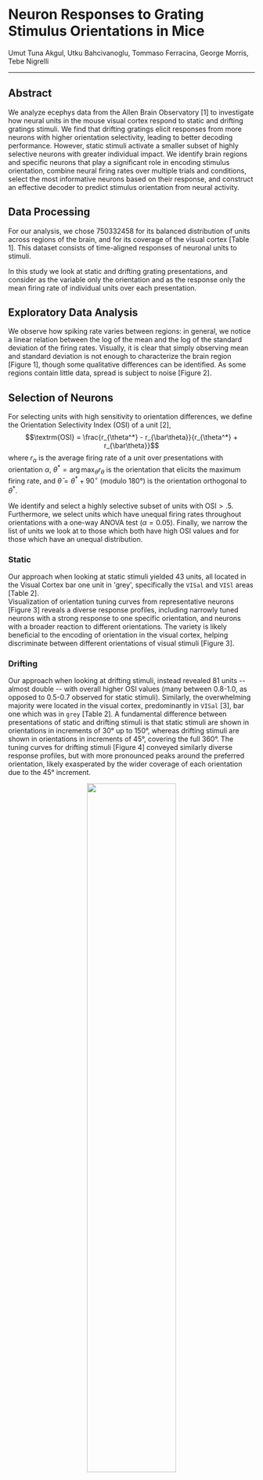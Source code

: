 # Neuron Responses to Grating Stimulus Orientations in Mice

Umut Tuna Akgul, Utku Bahcivanoglu, Tommaso Ferracina, George Morris, Tebe Nigrelli

---

## Abstract

We analyze ecephys data from the Allen Brain Observatory [1] to investigate how neural units in the mouse visual cortex respond to static and drifting gratings stimuli. We find that drifting gratings elicit responses from more neurons with higher orientation selectivity, leading to better decoding performance. However, static stimuli activate a smaller subset of highly selective neurons with greater individual impact. We identify brain regions and specific neurons that play a significant role in encoding stimulus orientation, combine neural firing rates over multiple trials and conditions, select the most informative neurons based on their response, and construct an effective decoder to predict stimulus orientation from neural activity.

## Data Processing

For our analysis, we chose $750332458$ for its balanced distribution of units across regions of the brain, and for its coverage of the visual cortex [Table 1].  This dataset consists of time-aligned responses of neuronal units to stimuli.

In this study we look at static and drifting grating presentations, and consider as the variable only the orientation and as the response only the mean firing rate of individual units over each presentation.

## Exploratory Data Analysis

We observe how spiking rate varies between regions: in general, we notice a linear relation between the log of the mean and the log of the standard deviation of the firing rates. Visually, it is clear that simply observing mean and standard deviation is not enough to characterize the brain region [Figure 1], though some qualitative differences can be identified. As some regions contain little data, spread is subject to noise [Figure 2].

## Selection of Neurons

For selecting units with high sensitivity to orientation differences, we define the Orientation Selectivity Index (OSI) of a unit [2],
$$\textrm{OSI} = \frac{r_{\theta^*} - r_{\bar\theta}}{r_{\theta^*} + r_{\bar\theta}}$$
where $r_\alpha$ is the average firing rate of a unit over presentations with orientation $\alpha$, $\theta^* = \arg\max_\theta r_\theta$ is the orientation that elicits the maximum firing rate, and $\bar{\theta} = \theta^* + 90^\circ$ (modulo 180°) is the orientation orthogonal to $\theta^*$.

We identify and select a highly selective subset of units with $\textrm{OSI} > .5$.  Furthermore, we select units which have unequal firing rates throughout orientations with a one-way ANOVA test ($\alpha = 0.05$).  Finally, we narrow the list of units we look at to those which both have high OSI values and for those which have an unequal distribution.

### Static

Our approach when looking at static stimuli yielded 43 units, all located in the Visual Cortex bar one unit in 'grey', specifically the `VISal` and `VISl` areas [Table 2].  
Visualization of orientation tuning curves from representative neurons [Figure 3] reveals a diverse response profiles, including narrowly tuned neurons with a strong response to one specific orientation, and neurons with a broader reaction to different orientations.
The variety is likely beneficial to the encoding of orientation in the visual cortex, helping discriminate between different orientations of visual stimuli [Figure 3].

### Drifting

Our approach when looking at drifting stimuli, instead revealed 81 units -- almost double -- with overall higher OSI values (many between 0.8-1.0, as opposed to 0.5-0.7 observed for static stimuli). Similarly, the overwhelming majority were located in the visual cortex, predominantly in `VISal` [3], bar one which was in `grey` [Table 2]. A fundamental difference between presentations of static and drifting stimuli is that static stimuli are shown in orientations in increments of 30° up to 150°, whereas drifting stimuli are shown in orientations in increments of 45°, covering the full 360°. The tuning curves for drifting stimuli [Figure 4] conveyed similarly diverse response profiles, but with more pronounced peaks around the preferred orientation, likely exasperated by the wider coverage of each orientation due to the 45° increment.

<div align="center">
  <img src="report_images/drifting_unit_mean_orientation.png" width="60%">
  <p><strong>Figure 1:</strong> Mean orientation preference of drifting units</p>
</div>

One interesting phenomenon is the existence of units which show a response to orientations which are 180° apart [Figure 1].  This behaviour suggests these units are more responsive to orinetation than direction of the drifting grating.

For this, we define the Direction Sensitivity Index (DSI) [4], which is the same as the OSI, but where $\bar\theta$ is opposite to $\theta^*$ as opposed to orthogonal.  Only 8 units exhibited a DSI value greater than 0.5, which supports our hypothesis that more units are correlated to orientation than to the drifting itself.

## Decoding Orientation from Neural Activity

To assess whether the activity patterns of orientation-selective neurons could reliably predict stimulus orientation, we implemented a machine learning approach using the spike counts of selected neurons as features. The static dataset consisted of spike count responses to static grating stimuli presented at six distinct orientations. Whereas the drifting dataset the same but from 8 distinct orientations as direction is considered. The classification task involved predicting the stimulus orientation from the corresponding neural activity patterns.

### Data Preparation and Model Training
We constructed a feature matrix with stimulus presentations as rows and the spike counts of a selected neuron as columns, with the target variable being the orientation values. Prior to model training, the dataset was stratified and split into training (70%) and testing (30%) sets to ensure proportional representation of orientation classes. We ended up with 20 presentations per orientation for static dataset whereas only 5 presentations per orientation for drifting dataset, a limitation to be considered. Features were standardized using z score normalization to account for differences in baseline firing rates. We then considered Random Forest Models, SVM with linear kernel and Logistic Regression.

### Classification performance

For static, all models performed with accuracy near 0.85 [Table 3], while drifting performed with near perfect accuracy [Table 4]. In both datasets, logistic regression performed best. The difference in performance can be explained by having more orientation-selective features (81 from 43), with these neurons having higher OSI values, though the existence of resolution changes between static and drifting gratings is possibly affecting decoding. Moreover, our model is limited by having 5 stimulus presentations for drifting and 20 for static.

### Cross condition analysis between static and drifting stimuli

At this point we wanted to dig deeper into the difference in OSI between static and drifting gratings by looking at the distribution of the OSI values [Figure 5].

<div align="center">
<table>
  <tr>
    <th>Measure</th>
    <th>Static Gratings</th>
    <th>Drifting Gratings</th>
  </tr>
  <tr>
    <td>Skewness</td>
    <td>2.258</td>
    <td>1.937</td>
  </tr>
  <tr>
    <td>Kurtosis</td>
    <td>5.009</td>
    <td>3.397</td>
  </tr>
</table>
</div>

The distribution is highly non-normal: few neurons have a high OSI and are responsible for interpreting orientation.

Drifting activates more neurons with high OSI overall.

Static distribution has higher kurtosis (5.009 > 3.397) indicating a narrower sharper peak and heavier tails than drifting. This suggests fewer relatively higher tuned neurons: the drifting nature of the grating is a kind of noise which triggers a greater response. Interestingly we see these results in the feature selection of our random forest models for static and drifting. For static fewer units make up a relatively much larger impact on the models decision than for drifting gratings. As for drifting many units have a high OSI value.

#### Distribution and Overlap of Selective Neurons Across Regions

The distribution of well-tuned neurons across brain regions is very similar, with approximately twice as many well-tuned neurons for drifting compared to static gratings [Figure 6]. Notably, VISl appears to have greater relative importance for static stimuli, whereas VISrl is more prominent for drifting. Furthermore, of the 43 units identified as significant for static gratings, 29 were also significant for drifting gratings. This substantial overlap indicates that many of the same neurons are involved in processing orientation for both stimulus types, which aligns with expectations.

## Limitations and Further Work

Comparing model performance between static and drifting gratings is limited by the high discrepancy in resolution: static has 30° and while 45° in drifting. Further study should eliminate this discrepancy. However, this does not limit comparative analysis for OSI as this uses orthogonal values for stimulus count, the same for both. Our decoder results are further limited by the small number of presentations per orientation. 20 and 5 for static and drifting respectively. This investigation was limited to a single session, for a mouse. Repeating the study with other sessions would validate results. Additionally, our analysis relied solely on mean firing rates across trials, which may overlook informative temporal response patterns that could enhance decoding performance or reveal finer aspects of orientation encoding. Finally, another limitation lies in the nature of the stimulus gratings. For static gratings the spatial frequencies and phases also vary while in drifting the temporal frequency varies. More stringent analysis should control these variables and keep them constant over presentations.

## Conclusion

It is possible to decode gratings orientation from neural response using spike counts. This method is especially effective in drifting gratings, where units have higher OSI values and are selective. However, OSI values for selective neurons in static gratings are much higher, as is apparent from higher kurtosis, and is confirmed by feature importance in the model.

---

## References

[1] Allen Brain Observatory

[2] Ringach DL, Shapley RM, Hawken MJ. Orientation selectivity in macaque V1: diversity and laminar dependence. J Neurosci. 2002

[3] Wang Q, Burkhalter A. Area map of mouse visual cortex. J Comp Neurol. 2007

[4] Niell CM, Stryker MP. Highly selective receptive fields in mouse visual cortex. J Neurosci. 2008

---

## Appendix

<div align="center">
<table>
  <tr>
    <th>region</th>
    <th>count</th>
  </tr>
  <tr>
    <td>grey</td>
    <td>558</td>
  </tr>
  <tr>
    <td>VISal</td>
    <td>71</td>
  </tr>
  <tr>
    <td>VISp</td>
    <td>63</td>
  </tr>
  <tr>
    <td>VISam</td>
    <td>60</td>
  </tr>
  <tr>
    <td>VISrl</td>
    <td>44</td>
  </tr>
  <tr>
    <td>VISl</td>
    <td>38</td>
  </tr>
  <tr>
    <td>VISpm</td>
    <td>19</td>
  </tr>
  <tr>
    <td>CA1</td>
    <td>16</td>
  </tr>
  <tr>
    <td>CA3</td>
    <td>15</td>
  </tr>
  <tr>
    <td>DG</td>
    <td>7</td>
  </tr>
</table>
<p><strong>Table 1:</strong> Distribution of units across brain regions.
</p>
</div>

<div align="center">
<table style="float:left; width:48%">
  <caption>Static gratings</caption>
  <tr>
    <th>region</th>
    <th>count</th>
  </tr>
  <tr>
    <td>VISal</td>
    <td>15</td>
  </tr>
  <tr>
    <td>VISl</td>
    <td>10</td>
  </tr>
  <tr>
    <td>VISp</td>
    <td>9</td>
  </tr>
  <tr>
    <td>VISam</td>
    <td>6</td>
  </tr>
  <tr>
    <td>VISrl</td>
    <td>2</td>
  </tr>
  <tr>
    <td>grey</td>
    <td>1</td>
  </tr>
</table>

<table style="float:right; width:48%">
  <caption>Drifting gratings</caption>
  <tr>
    <th>region</th>
    <th>count</th>
  </tr>
  <tr>
    <td>VISal</td>
    <td>29</td>
  </tr>
  <tr>
    <td>VISp</td>
    <td>19</td>
  </tr>
  <tr>
    <td>VISam</td>
    <td>13</td>
  </tr>
  <tr>
    <td>VISl</td>
    <td>10</td>
  </tr>
  <tr>
    <td>VISrl</td>
    <td>9</td>
  </tr>
  <tr>
    <td>VISpm</td>
    <td>2</td>
  </tr>
  <tr>
    <td>grey</td>
    <td>1</td>
  </tr>
</table>
<div style="clear:both;"></div>
  <p><strong>Table 2:</strong> Distribution of units chosen for static and drifting gratings across brain regions.
  </p>
</div>

<div style="clear:both;"></div>

<div align="center">
  <img src="report_images/unit_firing_rate_statistics.png" width="100%">
  <p><strong>Figure 2:</strong> Firing rate statistics across brain regions.</p>
</div>

<div align="center">
  <img src="report_images/unit_firing_rate_statistics_single.png" width="100%">
  <p><strong>Figure 3:</strong> Individual firing rate statistics for each brain region.</p>
</div>

<div align="center">
  <div style="width:48%; float:left;">
    <img src="report_images/spike_mean_comparison.png" width="100%">
    <p><strong>Figure 4a:</strong> Spike mean: static, drifting</p>
  </div>
  <div style="width:48%; float:right;">
    <img src="report_images/spike_CV_comparison.png" width="100%">
    <p><strong>Figure 4b:</strong> Spike CV: static and drifting</p>
  </div>
  <div style="clear:both;"></div>
  <p><strong>Figure 4:</strong> Comparison of spike mean and coefficient of variation between static and drifting gratings.</p>
</div>

<div align="center">
  <img src="report_images/static_tuning_curves.png" width="100%">
  <p><strong>Figure 5:</strong> Tuning curves for static gratings.</p>
</div>

<div align="center">
  <img src="report_images/Drifting_tuning_curves.png" width="100%">
  <p><strong>Figure 6:</strong> Tuning curves for drifting gratings.</p>
</div>

<div align="center">
  <div style="width:48%; float:left;">
    <img src="report_images/static_feature_selection.png" width="100%">
    <p><strong>Figure 7a:</strong> Static gratings</p>
  </div>
  <div style="width:48%; float:right;">
    <img src="report_images/drifting_feature_selection.png" width="100%">
    <p><strong>Figure 7b:</strong> Drifting gratings</p>
  </div>
  <div style="clear:both;"></div>
  <p><strong>Figure 7:</strong> Feature selection results for static and drifting gratings.</p>
</div>

<div align="center">
  <div style="width:48%; float:left;">
    <img src="report_images/static_random_forest_confusion_matrix.png" width="100%">
    <p><strong>Figure 8a:</strong> Static gratings</p>
  </div>
  <div style="width:48%; float:right;">
    <img src="report_images/drifting_random_forest_confusion_matrix.png" width="100%">
    <p><strong>Figure 8b:</strong> Drifting gratings</p>
  </div>
  <div style="clear:both;"></div>
  <p><strong>Figure 8:</strong> Random Forest confusion matrices for static and drifting gratings.</p>
</div>

<div align="center">
  <img src="report_images/static_SVM_LogR_confusion_matrix.png" width="100%">
  <p><strong>Figure 9:</strong> SVM and Logistic Regression confusion matrices for static gratings.</p>
</div>

<div align="center">
<table>
  <tr>
    <th>Static</th>
    <th>Accuracy</th>
  </tr>
  <tr>
    <td>Random Forest</td>
    <td>0.8611</td>
  </tr>
  <tr>
    <td>SVM</td>
    <td>0.8333</td>
  </tr>
  <tr>
    <td>Logistic Regression</td>
    <td>0.8889</td>
  </tr>
</table>
  <p><strong>Table 3:</strong> Classification accuracy for static gratings.
  </p>
</div>

Feature selection for static gratings is visualized in Figure 7a in Appendix A. The confusion matrices for Random Forest, SVM, and Logistic Regression models for static gratings are presented in Figures 8a and 9 in Appendix A.

<div align="center">
<table>
  <tr>
    <th>Drifting</th>
    <th>Accuracy</th>
  </tr>
  <tr>
    <td>Random Forest</td>
    <td>0.9167</td>
  </tr>
  <tr>
    <td>SVM</td>
    <td>1.0000</td>
  </tr>
  <tr>
    <td>Logistic Regression</td>
    <td>1.0000</td>
  </tr>
</table>
  <p><strong>Table 4:</strong> Classification accuracy for drifting gratings.
  </p>
</div>

Feature selection for drifting gratings is visualized in Figure 7b in Appendix A. The confusion matrices for Random Forest, SVM, and Logistic Regression models for drifting gratings are presented in Figures 8b and 10 in Appendix A.

<div align="center">
  <img src="report_images/drifting_SVM_LogR_confusion_matrix.png" width="100%">
  <p><strong>Figure 10:</strong> SVM and Logistic Regression confusion matrices for drifting gratings.</p>
</div>

<div align="center">
  <div style="width:48%; float:left;">
    <img src="report_images/tuning_curves_comparison.png" width="100%">
    <p><strong>Figure 11a:</strong> Tuning curves: static vs. drifting.</p>
  </div>
  <div style="width:48%; float:right;">
    <img src="report_images/tuned_neurons_region.png" width="100%">
    <p><strong>Figure 11b:</strong> Orientation-selective neurons by region.</p>
  </div>
  <div style="clear:both;"></div>
  <p><strong>Figure 11:</strong> Comparison of Static and Drifting responses for orientation-selective neurons.</p>
</div>
